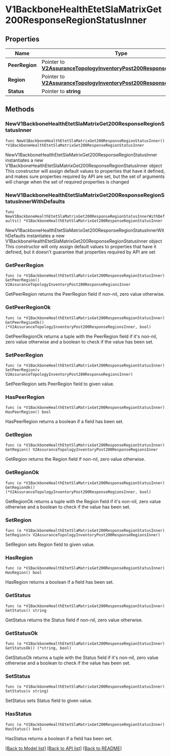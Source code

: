 # V1BackboneHealthEtetSlaMatrixGet200ResponseRegionStatusInner

## Properties

Name | Type | Description | Notes
------------ | ------------- | ------------- | -------------
**PeerRegion** | Pointer to [**V2AssuranceTopologyInventoryPost200ResponseRegionsInner**](V2AssuranceTopologyInventoryPost200ResponseRegionsInner.md) |  | [optional] 
**Region** | Pointer to [**V2AssuranceTopologyInventoryPost200ResponseRegionsInner**](V2AssuranceTopologyInventoryPost200ResponseRegionsInner.md) |  | [optional] 
**Status** | Pointer to **string** |  | [optional] 

## Methods

### NewV1BackboneHealthEtetSlaMatrixGet200ResponseRegionStatusInner

`func NewV1BackboneHealthEtetSlaMatrixGet200ResponseRegionStatusInner() *V1BackboneHealthEtetSlaMatrixGet200ResponseRegionStatusInner`

NewV1BackboneHealthEtetSlaMatrixGet200ResponseRegionStatusInner instantiates a new V1BackboneHealthEtetSlaMatrixGet200ResponseRegionStatusInner object
This constructor will assign default values to properties that have it defined,
and makes sure properties required by API are set, but the set of arguments
will change when the set of required properties is changed

### NewV1BackboneHealthEtetSlaMatrixGet200ResponseRegionStatusInnerWithDefaults

`func NewV1BackboneHealthEtetSlaMatrixGet200ResponseRegionStatusInnerWithDefaults() *V1BackboneHealthEtetSlaMatrixGet200ResponseRegionStatusInner`

NewV1BackboneHealthEtetSlaMatrixGet200ResponseRegionStatusInnerWithDefaults instantiates a new V1BackboneHealthEtetSlaMatrixGet200ResponseRegionStatusInner object
This constructor will only assign default values to properties that have it defined,
but it doesn't guarantee that properties required by API are set

### GetPeerRegion

`func (o *V1BackboneHealthEtetSlaMatrixGet200ResponseRegionStatusInner) GetPeerRegion() V2AssuranceTopologyInventoryPost200ResponseRegionsInner`

GetPeerRegion returns the PeerRegion field if non-nil, zero value otherwise.

### GetPeerRegionOk

`func (o *V1BackboneHealthEtetSlaMatrixGet200ResponseRegionStatusInner) GetPeerRegionOk() (*V2AssuranceTopologyInventoryPost200ResponseRegionsInner, bool)`

GetPeerRegionOk returns a tuple with the PeerRegion field if it's non-nil, zero value otherwise
and a boolean to check if the value has been set.

### SetPeerRegion

`func (o *V1BackboneHealthEtetSlaMatrixGet200ResponseRegionStatusInner) SetPeerRegion(v V2AssuranceTopologyInventoryPost200ResponseRegionsInner)`

SetPeerRegion sets PeerRegion field to given value.

### HasPeerRegion

`func (o *V1BackboneHealthEtetSlaMatrixGet200ResponseRegionStatusInner) HasPeerRegion() bool`

HasPeerRegion returns a boolean if a field has been set.

### GetRegion

`func (o *V1BackboneHealthEtetSlaMatrixGet200ResponseRegionStatusInner) GetRegion() V2AssuranceTopologyInventoryPost200ResponseRegionsInner`

GetRegion returns the Region field if non-nil, zero value otherwise.

### GetRegionOk

`func (o *V1BackboneHealthEtetSlaMatrixGet200ResponseRegionStatusInner) GetRegionOk() (*V2AssuranceTopologyInventoryPost200ResponseRegionsInner, bool)`

GetRegionOk returns a tuple with the Region field if it's non-nil, zero value otherwise
and a boolean to check if the value has been set.

### SetRegion

`func (o *V1BackboneHealthEtetSlaMatrixGet200ResponseRegionStatusInner) SetRegion(v V2AssuranceTopologyInventoryPost200ResponseRegionsInner)`

SetRegion sets Region field to given value.

### HasRegion

`func (o *V1BackboneHealthEtetSlaMatrixGet200ResponseRegionStatusInner) HasRegion() bool`

HasRegion returns a boolean if a field has been set.

### GetStatus

`func (o *V1BackboneHealthEtetSlaMatrixGet200ResponseRegionStatusInner) GetStatus() string`

GetStatus returns the Status field if non-nil, zero value otherwise.

### GetStatusOk

`func (o *V1BackboneHealthEtetSlaMatrixGet200ResponseRegionStatusInner) GetStatusOk() (*string, bool)`

GetStatusOk returns a tuple with the Status field if it's non-nil, zero value otherwise
and a boolean to check if the value has been set.

### SetStatus

`func (o *V1BackboneHealthEtetSlaMatrixGet200ResponseRegionStatusInner) SetStatus(v string)`

SetStatus sets Status field to given value.

### HasStatus

`func (o *V1BackboneHealthEtetSlaMatrixGet200ResponseRegionStatusInner) HasStatus() bool`

HasStatus returns a boolean if a field has been set.


[[Back to Model list]](../README.md#documentation-for-models) [[Back to API list]](../README.md#documentation-for-api-endpoints) [[Back to README]](../README.md)



